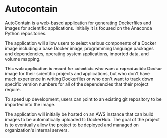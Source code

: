# Autocontain

AutoContain is a web-based application for generating Dockerfiles and images for scientific applications. Initially it is focused on the Anaconda Python repositories.

The application will allow users to select various components of a Docker image including a base Docker image, programming language packages and dependencies, operating system applications, imported data, and volume mapping.

This web application is meant for scientists who want a reproducible Docker image for their scientific projects and applications, but who don't have much experience in writing Dockerfiles or who don't want to track down specific version numbers for all of the dependencies that their project require.

To speed up development, users can point to an existing git repository to be imported into the image.

The application will initially be hosted on an AWS instance that can build images to be automatically uploaded to DockerHub. The goal of the project is to eventually allow the project to be deployed and managed on organization's internal servers.